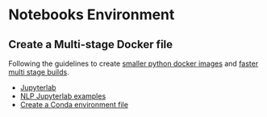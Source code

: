 # Notebooks Environment

## Create a Multi-stage Docker file

Following the guidelines to create [smaller python docker images](https://pythonspeed.com/articles/smaller-python-docker-images/) and [faster multi stage builds](https://pythonspeed.com/articles/faster-multi-stage-builds/).

* [Jupyterlab](https://github.com/amalic/Jupyterlab)
* [NLP Jupyterlab examples](https://github.com/edbullen/nltk/blob/master/tokenisation.ipynb)
* [Create a Conda environment file](https://docs.conda.io/projects/conda/en/latest/user-guide/tasks/manage-environments.html#create-env-file-manually)
